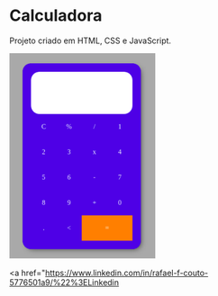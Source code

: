 # Calculadora

Projeto criado em HTML, CSS e JavaScript.

<img src="./assets/imagem.png" alt="Imagem calculadora" />

<a href="https://www.linkedin.com/in/rafael-f-couto-5776501a9/%22%3ELinkedin</a>

